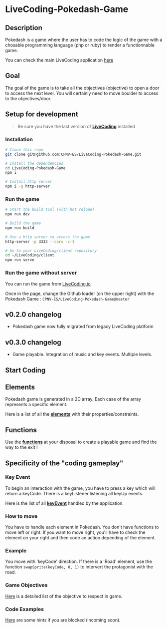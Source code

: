 # LiveCoding-Pokedash-Game

## Description
Pokedash is a game where the user has to code the logic of the game with a chosable programming language (php or ruby) to render a functionnable game.

You can check the main LiveCoding application [here](https://github.com/CPNV-ES/LiveCoding)

## Goal
The goal of the game is to take all the objectives (objective) to open a door to access the next level. You will certainly need to move boulder to access to the objectives/door.

## Setup for development
> Be sure you have the last version of **[LiveCoding](https://github.com/CPNV-ES/LiveCoding)** installed

### Installation
```sh
# Clone this repo
git clone git@github.com:CPNV-ES/LiveCoding-Pokedash-Game.git

# Install the dependencies
cd LiveCoding-Pokedash-Game
npm i

# Install http server
npm i -g http-server
```
### Run the game
```sh
# Start the build tool (with hot reload)
npm run dev

# Build the game
npm run build

# Use a http server to access the game
http-server -p 3333 --cors -c-1

# Go to your LiveCoding/client repository
cd ~/LiveCoding/client
npm run serve
```

### Run the game without server
You can run the game from [LiveCoding.io](https://cpnv-es.github.io/LiveCoding/)

Once in the page, change the Github loader (on the upper right) with the Pokedash Game : `CPNV-ES/LiveCoding-Pokedash-Game@master`

## v0.2.0 changelog

- Pokedash game now fully migrated from legacy LiveCoding platform

## v0.3.0 changelog

- Game playable. Integration of music and key events. Multiple levels.

## Start Coding

## Elements
Pokedash game is generated in a 2D array. Each case of the array represents a specific element. 

Here is a list of all the **[elements](https://github.com/CPNV-ES/LiveCoding-Pokedash-Game/tree/master/instructions/elements.md)** with their properties/constraints.

## Functions
Use the **[functions](https://github.com/CPNV-ES/LiveCoding-Pokedash-Game/tree/master/instructions/functions.md)** at your disposal to create a playable game and find the way to the exit !

## Specificity of the "coding gameplay"
### Key Event
To begin an interaction with the game, you have to press a key which will return a keyCode. There is a keyListener listening all keyUp events. 

Here is the list of all **[keyEvent](https://github.com/CPNV-ES/LiveCoding-Pokedash-Game/tree/master/instructions/keyEvents.md)** handled by the application.

### How to move
You have to handle each element in Pokedash. You don't have functions to move left or right. If you want to move right, you'll have to check the element on your right and then code an action depending of the element. 

### Example
You move with 'keyCode' direction. If there is a 'Road' element, use the function `swapSprite(keyCode, 0, 1)` to intervert the protagonist with the road.

### Game Objectives
[Here](https://github.com/CPNV-ES/LiveCoding-Pokedash-Game/tree/master/instructions/keyEvents.md) is a detailed list of the objective to respect in game.

### Code Examples
[Here](#) are some hints if you are blocked (incoming soon).
